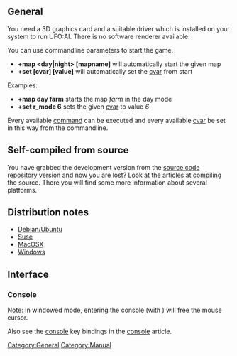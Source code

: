 ## General

You need a 3D graphics card and a suitable driver which is installed on
your system to run UFO:AI. There is no software renderer available.

You can use commandline parameters to start the game.

- **+map \<day\|night\> \[mapname\]** will automatically start the given
  map
- **+set \[cvar\] \[value\]** will automatically set the
  [cvar](cvars "wikilink") from start

Examples:

- **+map day farm** starts the map *farm* in the day mode
- **+set r_mode 6** sets the given [cvar](cvars "wikilink") to value *6*

Every available [command](commands "wikilink") can be executed and every
available [cvar](cvars "wikilink") be set in this way from the
commandline.

## Self-compiled from source

You have grabbed the development version from the [source code
repository](Getting_the_source "wikilink") version and now you are lost?
Look at the articles at
[compiling](Coding#Compiling_the_source "wikilink") the source. There
you will find some more information about several platforms.

## Distribution notes

- [Debian/Ubuntu](Debian "wikilink")
- [Suse](Suse "wikilink")
- [MacOSX](MacOSX "wikilink")
- [Windows](Windows "wikilink")

## Interface

### Console

Note: In windowed mode, entering the console (with ) will free the mouse
cursor.

Also see the [console](console "wikilink") key bindings in the
[console](console "wikilink") article.

[Category:General](Category:General "wikilink")
[Category:Manual](Category:Manual "wikilink")